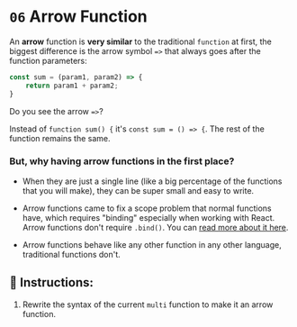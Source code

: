 # `06` Arrow Function

An **arrow** function is **very similar** to the traditional `function` at first, the biggest difference is the arrow symbol `=>` that always goes after the function parameters:

```js
const sum = (param1, param2) => {
    return param1 + param2;
}
```

Do you see the arrow `=>`? 

Instead of `function sum() {` it's `const sum = () => {`. The rest of the function remains the same.

### But, why having arrow functions in the first place?

- When they are just a single line (like a big percentage of the functions that you will make), they can be super small and easy to write. 

- Arrow functions came to fix a scope problem that normal functions have, which requires "binding" especially when working with React. Arrow functions don't require `.bind()`. You can [read more about it here](https://stackoverflow.com/questions/52979915/why-we-dont-need-to-bind-the-arrow-function-in-react).

- Arrow functions behave like any other function in any other language, traditional functions don't.
 
## 📝 Instructions:

1. Rewrite the syntax of the current `multi` function to make it an arrow function.
